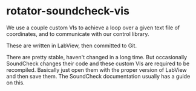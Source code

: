 # rotator-soundcheck-vis
We use a couple custom VIs to achieve a loop over a given text file of coordinates, and to communicate with our control library.

These are written in LabView, then committed to Git.

There are pretty stable, haven't changed in a long time. But occasionally SoundCheck changes their code and these custom VIs are required to be recompiled. Basically just open them with the proper version of LabView and then save them. The SoundCheck documentation usually has a guide on this.

